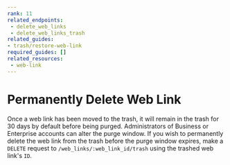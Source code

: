 ```yaml
---
rank: 11
related_endpoints:
 - delete_web_links
 - delete_web_links_trash
related_guides:
- trash/restore-web-link
required_guides: []
related_resources:
 - web-link
---
```


# Permanently Delete Web Link

Once a web link has been moved to the trash, it will remain in the trash for 30
days by default before being purged. Administrators of Business or
Enterprise accounts can alter the purge window. If you wish to permanently
delete the web link from the trash before the purge window expires, make a
`DELETE` request to `/web_links/:web_link_id/trash` using the trashed web
link's `ID`.

<Samples id='delete_web_links_id_trash' />
